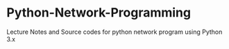 # Python-Network-Programming
Lecture Notes and Source codes for python network program using Python 3.x
